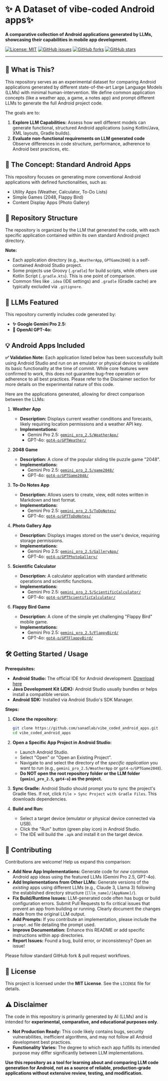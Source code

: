 # ✨ A Dataset of vibe-coded Android apps✨

**A comparative collection of Android applications generated by LLMs, showcasing their capabilities in mobile app development.**

[![License: MIT](https://img.shields.io/badge/License-MIT-yellow.svg)](https://opensource.org/licenses/MIT) 
[![GitHub issues](https://img.shields.io/github/issues/sanadlab/vibe_coded_android_apps)](https://github.com/sanadlab/vibe_coded_android_apps/issues)
[![GitHub forks](https://img.shields.io/github/forks/sanadlab/vibe_coded_android_apps)](https://github.com/sanadlab/vibe_coded_android_apps/network)
[![GitHub stars](https://img.shields.io/github/stars/sanadlab/vibe_coded_android_apps)](https://github.com/sanadlab/vibe_coded_android_apps/issues/stargazers)

---

## 🤔 What is This?

This repository serves as an experimental dataset for comparing Android applications generated by different state-of-the-art Large Language Models (LLMs) with minimal human-intervention. We define common application concepts (like a weather app, a game, a notes app) and prompt different LLMs to generate the full Android project code.

The goals are to:

1.  **Explore LLM Capabilities:** Assess how well different models can generate functional, structured Android applications (using Kotlin/Java, XML layouts, Gradle builds).
2.  **Evaluate non-functional requirements on LLM generated code** Observe differences in code structure, performance, adherence to Android best practices, etc.

## 📱 The Concept: Standard Android Apps

This repository focuses on generating more conventional Android applications with defined functionalities, such as:

*   Utility Apps (Weather, Calculator, To-Do Lists)
*   Simple Games (2048, Flappy Bird)
*   Content Display Apps (Photo Gallery)

## 📂 Repository Structure

The repository is organized by the LLM that generated the code, with each specific application contained within its own standard Android project directory.


**Note:**
*   Each application directory (e.g., `WeatherApp`, `GPTGame2048`) is a self-contained Android Studio project.
*   Some projects use Groovy (`.gradle`) for build scripts, while others use Kotlin Script (`.gradle.kts`). This is one point of comparison.
*   Common files like `.idea` (IDE settings) and `.gradle` (Gradle cache) are typically excluded via `.gitignore`.

## 🤖 LLMs Featured

This repository currently includes code generated by:

*   **✨ Google Gemini Pro 2.5:** 
*   **🤖 OpenAI GPT-4o:**

<!-- NOTE: Replace bracketed links with actual URLs if desired -->

## 💡 Android Apps Included

**✅ Validation Note:** Each application listed below has been successfully built using Android Studio and run on an emulator or physical device to validate its basic functionality at the time of commit. While core features were confirmed to work, this does not guarantee bug-free operation or adherence to all best practices. Please refer to the Disclaimer section for more details on the experimental nature of this code.

Here are the applications generated, allowing for direct comparison between the LLMs:

1.  **Weather App**
    *   **Description:** Displays current weather conditions and forecasts, likely requiring location permissions and a weather API key.
    *   **Implementations:**
        *   Gemini Pro 2.5: [`gemini_pro_2.5/WeatherApp/`](./gemini_pro_2.5/WeatherApp/)
        *   GPT-4o: [`gpt4-o/GPTWeather/`](./gpt4-o/GPTWeather/)

2.  **2048 Game**
    *   **Description:** A clone of the popular sliding tile puzzle game "2048".
    *   **Implementations:**
        *   Gemini Pro 2.5: [`gemini_pro_2.5/game2048/`](./gemini_pro_2.5/game2048/)
        *   GPT-4o: [`gpt4-o/GPTGame2048/`](./gpt4-o/GPTGame2048/)

3.  **To-Do Notes App**
    *   **Description:** Allows users to create, view, edit notes written in Markdown and text format.
    *   **Implementations:**
        *   Gemini Pro 2.5: [`gemini_pro_2.5/ToDoNotes/`](./gemini_pro_2.5/ToDoNotes/)
        *   GPT-4o: [`gpt4-o/GPTToDoNotes/`](./gpt4-o/GPTToDoNotes/)

4.  **Photo Gallery App**
    *   **Description:** Displays images stored on the user's device, requiring storage permissions.
    *   **Implementations:**
        *   Gemini Pro 2.5: [`gemini_pro_2.5/GalleryApp/`](./gemini_pro_2.5/GalleryApp/)
        *   GPT-4o: [`gpt4-o/GPTPhotoGallery/`](./gpt4-o/GPTPhotoGallery/)

5.  **Scientific Calculator**
    *   **Description:** A calculator application with standard arithmetic operations and scientific functions.
    *   **Implementations:**
        *   Gemini Pro 2.5: [`gemini_pro_2.5/ScientificCalculator/`](./gemini_pro_2.5/ScientificCalculator/)
        *   GPT-4o: [`gpt4-o/GPTScientificCalculator/`](./gpt4-o/GPTScientificCalculator/)

6.  **Flappy Bird Game**
    *   **Description:** A clone of the simple yet challenging "Flappy Bird" mobile game.
    *   **Implementations:**
        *   Gemini Pro 2.5: [`gemini_pro_2.5/FlappyBird/`](./gemini_pro_2.5/FlappyBird/)
        *   GPT-4o: [`gpt4-o/GPTFlappyBird/`](./gpt4-o/GPTFlappyBird/)

## 🛠️ Getting Started / Usage

**Prerequisites:**

*   **Android Studio:** The official IDE for Android development. [Download here](https://developer.android.com/studio)
*   **Java Development Kit (JDK):** Android Studio usually bundles or helps install a compatible version.
*   **Android SDK:** Installed via Android Studio's SDK Manager.

**Steps:**

1.  **Clone the repository:**
    ```bash
    git clone https://github.com/sanadlab/vibe_coded_android_apps.git
    cd vibe_coded_android_apps
    ```

2.  **Open a Specific App Project in Android Studio:**
    *   Launch Android Studio.
    *   Select "Open" or "Open an Existing Project".
    *   Navigate to and select the directory of the *specific application* you want to run (e.g., `gemini_pro_2.5/WeatherApp` or `gpt4-o/GPTGame2048`).
    *   **Do NOT open the root repository folder or the LLM folder (`gemini_pro_2.5`, `gpt4-o`) as the project.**

3.  **Sync Gradle:** Android Studio should prompt you to sync the project's Gradle files. If not, click `File > Sync Project with Gradle Files`. This downloads dependencies.

4.  **Build and Run:**
    *   Select a target device (emulator or physical device connected via USB).
    *   Click the "Run" button (green play icon) in Android Studio.
    *   The IDE will build the `.apk` and install it on the target device.

## 🤝 Contributing

Contributions are welcome! Help us expand this comparison:

*   **Add New App Implementations:** Generate code for *new* common Android app ideas using the featured LLMs (Gemini Pro 2.5, GPT-4o).
*   **Add Implementations from Other LLMs:** Generate versions of the *existing* apps using different LLMs (e.g., Claude 3, Llama 3) following the established directory structure (`[llm_name]/[AppName]/`).
*   **Fix Build/Runtime Issues:** LLM-generated code often has bugs or build configuration errors. Submit Pull Requests to fix critical issues that prevent an app from building or running. Clearly document the changes made from the original LLM output.
*   **Add Prompts:** If you contribute an implementation, please include the `prompt.md` file detailing the prompt used.
*   **Improve Documentation:** Enhance this README or add specific instructions within app directories.
*   **Report Issues:** Found a bug, build error, or inconsistency? Open an issue!

Please follow standard GitHub fork & pull request workflows.

## 📜 License

This project is licensed under the **MIT License**. See the `LICENSE` file for details.


## ⚠️ Disclaimer

The code in this repository is primarily generated by AI (LLMs) and is intended for **experimental, comparative, and educational purposes only**.

*   **Not Production Ready:** This code likely contains bugs, security vulnerabilities, inefficient algorithms, and may not follow all Android development best practices.
*   **Functionality Varies:** The degree to which each app fulfills its intended purpose may differ significantly between LLM implementations.

**Use this repository as a tool for learning about and comparing LLM code generation for Android, not as a source of reliable, production-grade applications without extensive review, testing, and modification.**
